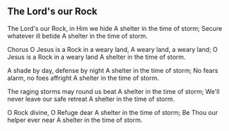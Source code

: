 ## The Lord's our Rock

The Lord's our Rock, in Him we hide 
A shelter in the time of storm;
Secure whatever ill betide 
A shelter in the time of storm.

Chorus
O Jesus is a Rock in a weary land,
A weary land, a weary land;
O Jesus is a Rock in a weary land 
A shelter in the time of storm.

A shade by day, defense by night 
A shelter in the time of storm;
No fears alarm, no foes affright 
A shelter in the time of storm.

The raging storms may round us beat 
A shelter in the time of storm;
We'll never leave our safe retreat 
A shelter in the time of storm.

O Rock divine, O Refuge dear 
A shelter in the time of storm;
Be Thou our helper ever near 
A shelter in the time of storm.